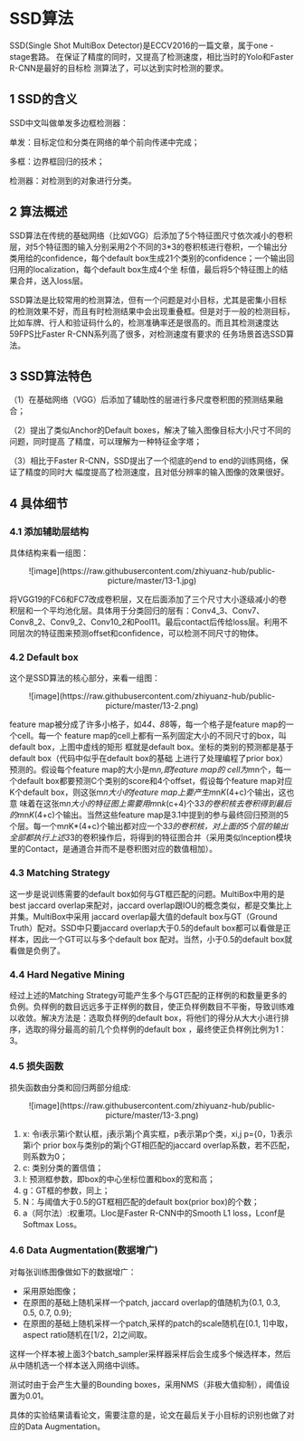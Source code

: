 # SSD算法
SSD(Single Shot MultiBox Detector)是ECCV2016的一篇文章，属于one - stage套路。
在保证了精度的同时，又提高了检测速度，相比当时的Yolo和Faster R-CNN是最好的目标检
测算法了，可以达到实时检测的要求。

## 1 SSD的含义
SSD中文叫做单发多边框检测器：

单发：目标定位和分类在网络的单个前向传递中完成；

多框：边界框回归的技术；

检测器：对检测到的对象进行分类。
## 2 算法概述
SSD算法在传统的基础网络（比如VGG）后添加了5个特征图尺寸依次减小的卷积层，对5个特征图的输入分别采用2个不同的3*3的卷积核进行卷积，一个输出分类用给的confidence，每个default box生成21个类别的confidence；一个输出回归用的localization，每个default box生成4个坐
标值，最后将5个特征图上的结果合并，送入loss层。

SSD算法是比较常用的检测算法，但有一个问题是对小目标，尤其是密集小目标的检测效果不好，而且有时检测结果中会出现重叠框。但是对于一般的检测目标，比如车牌、行人和验证码什么的，检测准确率还是很高的。而且其检测速度达59FPS比Faster R-CNN系列高了很多，对检测速度有要求的
任务场景首选SSD算法。
## 3 SSD算法特色
（1）在基础网络（VGG）后添加了辅助性的层进行多尺度卷积图的预测结果融合；

（2）提出了类似Anchor的Default boxes，解决了输入图像目标大小尺寸不同的问题，同时提高
了精度，可以理解为一种特征金字塔；

（3）相比于Faster R-CNN，SSD提出了一个彻底的end to end的训练网络，保证了精度的同时大
幅度提高了检测速度，且对低分辨率的输入图像的效果很好。
## 4 具体细节
### 4.1 添加辅助层结构
具体结构来看一组图：

<div align=center>
    ![image](https://raw.githubusercontent.com/zhiyuanz-hub/public-picture/master/13-1.jpg)
</div> 

将VGG19的FC6和FC7改成卷积层，又在后面添加了三个尺寸大小逐级减小的卷积层和一个平均池化层。具体用于分类回归的层有：Conv4_3、Conv7、Conv8_2、Conv9_2、Conv10_2和Pool11。最后contact后传给loss层。利用不同层次的特征图来预测offset和confidence，可以检测不同尺寸的物体。

### 4.2 Default box
这个是SSD算法的核心部分，来看一组图：

<div align=center>
    ![image](https://raw.githubusercontent.com/zhiyuanz-hub/public-picture/master/13-2.png)
</div> 

feature map被分成了许多小格子，如4*4、8*8等，每一个格子是feature map的一个cell。每一个
feature map的cell上都有一系列固定大小的不同尺寸的box，叫default box，上图中虚线的矩形
框就是default box。坐标的类别的预测都是基于default box（代码中似乎在default box的基础
上进行了处理编程了prior box）预测的。假设每个feature map的大小是m*n,即feature map的
cell为m*n个，每一个default box都要预测C个类别的score和4个offset，假设每个feature map对应K个default box，则这张m*n大小的feature map上要产生m*n*K*(4+c)个输出，这也意
味着在这张m*n大小的特征图上需要用m*n*k*(c+4)个3*3的卷积核去卷积得到最后的m*n*K*(4+c)个输出。当然这些feature map是3.1中提到的参与最终回归预测的5个层。每一个m*n*K*(4+c)个输出都对应一个3*3的卷积核，对上面的5个层的输出全部都执行上述3*3的卷积操作后，将得到的特征图合并（采用类似Inception模块里的Contact，是通道合并而不是卷积图对应的数值相加）。

### 4.3 Matching Strategy
这一步是说训练需要的default box如何与GT框匹配的问题。MultiBox中用的是best jaccard overlap来配对，jaccard overlap跟IOU的概念类似，都是交集比上并集。MultiBox中采用
jaccard overlap最大值的default box与GT（Ground Truth）配对。SSD中只要jaccard overlap大于0.5的default box都可以看做是正样本，因此一个GT可以与多个default box
配对。当然，小于0.5的default box就看做是负例了。

### 4.4 Hard Negative Mining
经过上述的Matching Strategy可能产生多个与GT匹配的正样例的和数量更多的负例。负样例的数目远远多于正样例的数目，使正负样例数目不平衡，导致训练难以收敛。解决方法是：选取负样例的default box，将他们的得分从大大小进行排序，选取的得分最高的前几个负样例的default box
，最终使正负样例比例为1：3。

### 4.5 损失函数
损失函数由分类和回归两部分组成:

<div align=center>
    ![image](https://raw.githubusercontent.com/zhiyuanz-hub/public-picture/master/13-3.png)
</div> 

1. x: 令i表示第i个默认框，j表示第j个真实框，p表示第p个类，xi,j p={0，1}表示 第i个
prior box与类别p的第j个GT相匹配的jaccard overlap系数，若不匹配，则系数为0；
2. c: 类别分类的置信值；
3. l: 预测框参数，即box的中心坐标位置和box的宽和高；
4. g：GT框的参数，同上；
5. N：与阈值大于0.5的GT框相匹配的default box(prior box)的个数；
6. a（阿尔法）:权重项。Lloc是Faster R-CNN中的Smooth L1 loss，Lconf是Softmax Loss。

### 4.6 Data Augmentation(数据增广)
对每张训练图像做如下的数据增广：
+ 采用原始图像；
+ 在原图的基础上随机采样一个patch, jaccard overlap的值随机为{0.1, 0.3, 0.5, 0.7, 0.9};
+ 在原图的基础上随机采样一个patch,采样的patch的scale随机在[0.1, 1]中取，aspect ratio随机在[1/2，2]之间取。

这样一个样本被上面3个batch_sampler采样器采样后会生成多个候选样本，然后从中随机选一个样本送入网络中训练。

测试时由于会产生大量的Bounding boxes，采用NMS（非极大值抑制），阈值设置为0.01。

具体的实验结果请看论文，需要注意的是，论文在最后关于小目标的识别也做了对应的Data Augmentation。






